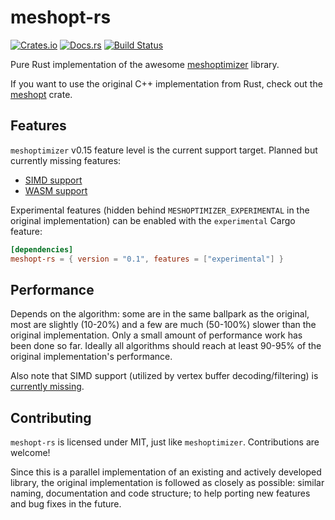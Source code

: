 # meshopt-rs

[![Crates.io](https://img.shields.io/crates/v/meshopt-rs.svg?label=meshopt-rs)](https://crates.io/crates/meshopt-rs)
[![Docs.rs](https://docs.rs/meshopt-rs/badge.svg)](https://docs.rs/meshopt-rs)
[![Build Status](https://github.com/yzsolt/meshopt-rs/workflows/continuous-integration/badge.svg)](https://github.com/yzsolt/meshopt-rs/actions)

Pure Rust implementation of the awesome [meshoptimizer](https://github.com/zeux/meshoptimizer) library.

If you want to use the original C++ implementation from Rust, check out the [meshopt](https://crates.io/crates/meshopt) crate.

## Features

`meshoptimizer` v0.15 feature level is the current support target. Planned but currently missing features:
- [SIMD support](https://github.com/yzsolt/meshopt-rs/issues/1)
- [WASM support](https://github.com/yzsolt/meshopt-rs/issues/2)

Experimental features (hidden behind `MESHOPTIMIZER_EXPERIMENTAL` in the original implementation) can be enabled with the `experimental` Cargo feature:

```toml
[dependencies]
meshopt-rs = { version = "0.1", features = ["experimental"] }
```

## Performance

Depends on the algorithm: some are in the same ballpark as the original, most are slightly (10-20%) and a few are much (50-100%) slower than the original implementation. Only a small amount of performance work has been done so far. Ideally all algorithms should reach at least 90-95% of the original implementation's performance.

Also note that SIMD support (utilized by vertex buffer decoding/filtering) is [currently missing](https://github.com/yzsolt/meshopt-rs/issues/1).

## Contributing

`meshopt-rs` is licensed under MIT, just like `meshoptimizer`. Contributions are welcome!

Since this is a parallel implementation of an existing and actively developed library, the original implementation is followed as closely as possible: similar naming, documentation and code structure; to help porting new features and bug fixes in the future.
